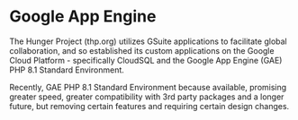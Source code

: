 # Google App Engine

The Hunger Project (thp.org) utilizes GSuite applications to facilitate global collaboration, and so established its custom applications on the Google Cloud Platform - specifically CloudSQL and the Google App Engine (GAE) PHP 8.1 Standard Environment.

Recently, GAE PHP 8.1 Standard Environment because available, promising greater speed, greater compatibility with 3rd party packages and a longer future, but removing certain features and requiring certain design changes.
